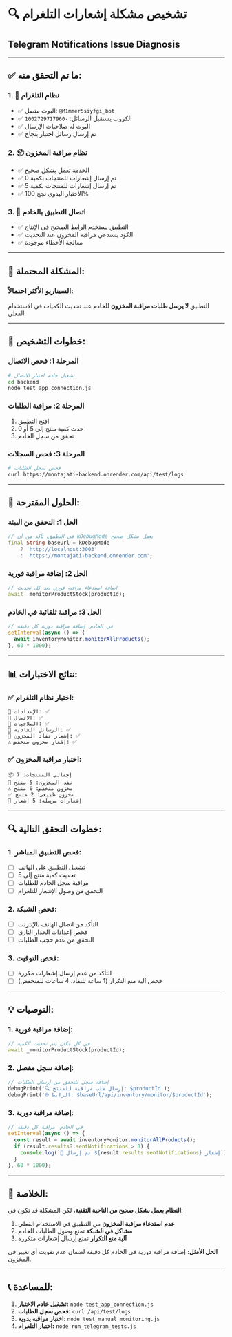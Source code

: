 # 🔍 تشخيص مشكلة إشعارات التلغرام
## Telegram Notifications Issue Diagnosis

---

## ✅ **ما تم التحقق منه:**

### 1. **🤖 نظام التلغرام**
- ✅ البوت متصل: `@M1mmer5siyfgi_bot`
- ✅ الكروب يستقبل الرسائل: `-1002729717960`
- ✅ البوت له صلاحيات الإرسال
- ✅ تم إرسال رسائل اختبار بنجاح

### 2. **📦 نظام مراقبة المخزون**
- ✅ الخدمة تعمل بشكل صحيح
- ✅ تم إرسال إشعارات للمنتجات بكمية 0
- ✅ تم إرسال إشعارات للمنتجات بكمية 5
- ✅ الاختبار اليدوي نجح 100%

### 3. **🔗 اتصال التطبيق بالخادم**
- ✅ التطبيق يستخدم الرابط الصحيح في الإنتاج
- ✅ الكود يستدعي مراقبة المخزون عند التحديث
- ✅ معالجة الأخطاء موجودة

---

## 🚨 **المشكلة المحتملة:**

### **السيناريو الأكثر احتمالاً:**
التطبيق **لا يرسل طلبات مراقبة المخزون** للخادم عند تحديث الكميات في الاستخدام الفعلي.

---

## 🔧 **خطوات التشخيص:**

### **المرحلة 1: فحص الاتصال**
```bash
# تشغيل خادم اختبار الاتصال
cd backend
node test_app_connection.js
```

### **المرحلة 2: مراقبة الطلبات**
1. افتح التطبيق
2. حدث كمية منتج إلى 5 أو 0
3. تحقق من سجل الخادم

### **المرحلة 3: فحص السجلات**
```bash
# فحص سجل الطلبات
curl https://montajati-backend.onrender.com/api/test/logs
```

---

## 🎯 **الحلول المقترحة:**

### **الحل 1: التحقق من البيئة**
```dart
// في التطبيق، تأكد من أن kDebugMode يعمل بشكل صحيح
final String baseUrl = kDebugMode 
    ? 'http://localhost:3003' 
    : 'https://montajati-backend.onrender.com';
```

### **الحل 2: إضافة مراقبة فورية**
```dart
// إضافة استدعاء مراقبة فوري بعد كل تحديث
await _monitorProductStock(productId);
```

### **الحل 3: مراقبة تلقائية في الخادم**
```javascript
// في الخادم، إضافة مراقبة دورية كل دقيقة
setInterval(async () => {
  await inventoryMonitor.monitorAllProducts();
}, 60 * 1000);
```

---

## 📊 **نتائج الاختبارات:**

### **✅ اختبار نظام التلغرام:**
```
🔧 الإعدادات: ✅
🤖 الاتصال: ✅  
🔐 الصلاحيات: ✅
💬 الرسائل العادية: ✅
🚨 إشعار نفاد المخزون: ✅
⚠️ إشعار مخزون منخفض: ✅
```

### **✅ اختبار مراقبة المخزون:**
```
📦 إجمالي المنتجات: 7
🚨 نفد المخزون: 5 منتج
⚠️ مخزون منخفض: 0 منتج  
✅ مخزون طبيعي: 2 منتج
📨 إشعارات مرسلة: 5 إشعار
```

---

## 🔍 **خطوات التحقق التالية:**

### **1. فحص التطبيق المباشر:**
- [ ] تشغيل التطبيق على الهاتف
- [ ] تحديث كمية منتج إلى 5
- [ ] مراقبة سجل الخادم للطلبات
- [ ] التحقق من وصول الإشعار للتلغرام

### **2. فحص الشبكة:**
- [ ] التأكد من اتصال الهاتف بالإنترنت
- [ ] فحص إعدادات الجدار الناري
- [ ] التحقق من عدم حجب الطلبات

### **3. فحص التوقيت:**
- [ ] التأكد من عدم إرسال إشعارات مكررة
- [ ] فحص آلية منع التكرار (1 ساعة للنفاد، 4 ساعات للمنخفض)

---

## 💡 **التوصيات:**

### **1. إضافة مراقبة فورية:**
```dart
// في كل مكان يتم تحديث الكمية
await _monitorProductStock(productId);
```

### **2. إضافة سجل مفصل:**
```dart
// إضافة سجل للتحقق من إرسال الطلبات
debugPrint('🔍 إرسال طلب مراقبة للمنتج: $productId');
debugPrint('🌐 الرابط: $baseUrl/api/inventory/monitor/$productId');
```

### **3. إضافة مراقبة دورية:**
```javascript
// في الخادم، مراقبة كل دقيقة
setInterval(async () => {
  const result = await inventoryMonitor.monitorAllProducts();
  if (result.results?.sentNotifications > 0) {
    console.log(`📨 تم إرسال ${result.results.sentNotifications} إشعار`);
  }
}, 60 * 1000);
```

---

## 🎯 **الخلاصة:**

**النظام يعمل بشكل صحيح من الناحية التقنية**، لكن المشكلة قد تكون في:

1. **عدم استدعاء مراقبة المخزون** من التطبيق في الاستخدام الفعلي
2. **مشاكل في الشبكة** تمنع وصول الطلبات للخادم  
3. **آلية منع التكرار** تمنع إرسال إشعارات متكررة

**الحل الأمثل:** إضافة مراقبة دورية في الخادم كل دقيقة لضمان عدم تفويت أي تغيير في المخزون.

---

## 📞 **للمساعدة:**

1. **تشغيل خادم الاختبار:** `node test_app_connection.js`
2. **فحص سجل الطلبات:** `curl /api/test/logs`
3. **اختبار مراقبة يدوية:** `node test_manual_monitoring.js`
4. **اختبار التلغرام:** `node run_telegram_tests.js`
